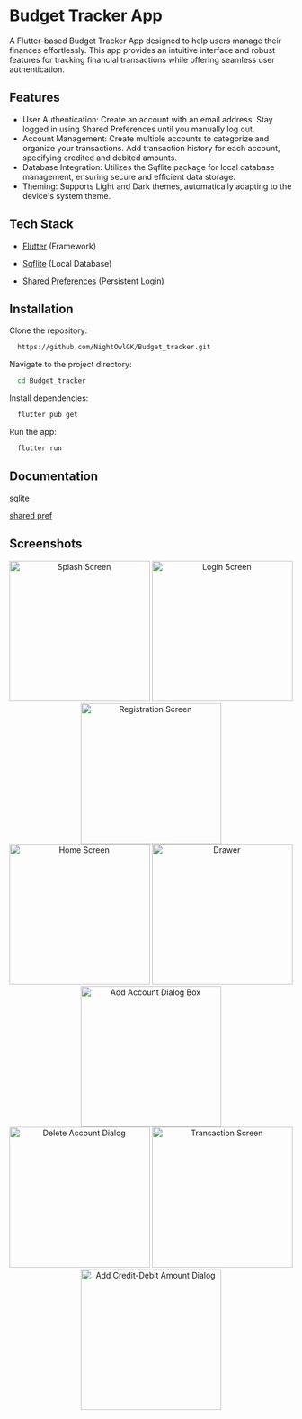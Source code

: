 
# Budget Tracker App

A Flutter-based Budget Tracker App designed to help users manage their finances effortlessly. This app provides an intuitive interface and robust features for tracking financial transactions while offering seamless user authentication.




## Features

- User Authentication: 
  Create an account with an email address.
  Stay logged in using Shared Preferences until you manually log out.
- Account Management:
  Create multiple accounts to categorize and organize your transactions.
  Add transaction history for each account, specifying credited and debited amounts.
- Database Integration:
  Utilizes the Sqflite package for local database management, ensuring secure and efficient data storage.
- Theming:
  Supports Light and Dark themes, automatically adapting to the device's system theme.


## **Tech Stack**

- [Flutter](https://flutter.dev/) (Framework)
  
- [Sqflite](https://pub.dev/packages/sqflite) (Local Database)
  
- [Shared Preferences](https://pub.dev/packages/shared_preferences) (Persistent Login)  



## Installation

Clone the repository:

```bash
  https://github.com/NightOwlGK/Budget_tracker.git
```

Navigate to the project directory:

```bash
  cd Budget_tracker  
```

Install dependencies:

```bash
  flutter pub get   
```

Run the app:

```bash
  flutter run     
```
## Documentation

[sqlite](https://docs.flutter.dev/cookbook/persistence/sqlite)

[shared pref](https://docs.flutter.dev/cookbook/persistence/key-value)

## Screenshots

<div align="center">
  <img src="https://github.com/user-attachments/assets/d592ae94-4586-4d10-9f5d-8452b8666bca" alt="Splash Screen" width="250"/>
  <img src="https://github.com/user-attachments/assets/2151f7e6-38f3-41cb-a09b-b71cc4f461f9" alt="Login Screen" width="250"/>
  <img src="https://github.com/user-attachments/assets/dc3a7d42-53a1-41b8-aa19-f1ed0ea993ee" alt="Registration Screen" width="250"/>
</div>

<div align="center">
  <img src="https://github.com/user-attachments/assets/d098554b-ea45-46e6-a38f-2cf170bd41e5" alt="Home Screen" width="250"/>
  <img src="https://github.com/user-attachments/assets/159ce87d-cbe0-4a57-b34e-6d4165dba0d2" alt="Drawer" width="250"/>
  <img src="https://github.com/user-attachments/assets/0447b916-b493-4c36-ad52-191282cb0cf2" alt="Add Account Dialog Box" width="250"/>
</div>

<div align="center">
  <img src="https://github.com/user-attachments/assets/9ccb358b-591b-4778-abd2-fb49ba8e512d" alt="Delete Account Dialog" width="250"/>
  <img src="https://github.com/user-attachments/assets/89c0355f-5a0a-4ec7-be15-36a54108bd1c" alt="Transaction Screen" width="250"/>
  <img src="https://github.com/user-attachments/assets/18ef91f0-0c2a-4c0b-a61f-a62b168fa30e" alt="Add Credit-Debit Amount Dialog" width="250"/>
</div>


